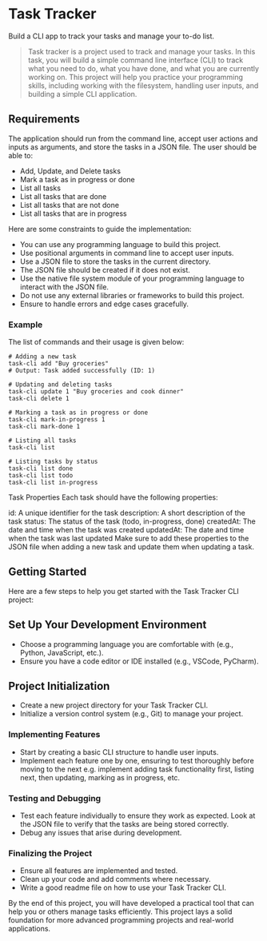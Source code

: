 # Task Tracker
Build a CLI app to track your tasks and manage your to-do list.

> Task tracker is a project used to track and manage your tasks. In this task, you will build a simple command line interface (CLI) to track what you need to do, what you have done, and what you are currently working on. This project will help you practice your programming skills, including working with the filesystem, handling user inputs, and building a simple CLI application.

## Requirements
The application should run from the command line, accept user actions and inputs as arguments, and store the tasks in a JSON file. The user should be able to:

+ Add, Update, and Delete tasks
+ Mark a task as in progress or done
+ List all tasks
+ List all tasks that are done
+ List all tasks that are not done
+ List all tasks that are in progress

Here are some constraints to guide the implementation:

+ You can use any programming language to build this project.
+ Use positional arguments in command line to accept user inputs.
+ Use a JSON file to store the tasks in the current directory.
+ The JSON file should be created if it does not exist.
+ Use the native file system module of your programming language to interact with the JSON file.
+ Do not use any external libraries or frameworks to build this project.
+ Ensure to handle errors and edge cases gracefully.

### Example
The list of commands and their usage is given below:

```
# Adding a new task
task-cli add "Buy groceries"
# Output: Task added successfully (ID: 1)

# Updating and deleting tasks
task-cli update 1 "Buy groceries and cook dinner"
task-cli delete 1

# Marking a task as in progress or done
task-cli mark-in-progress 1
task-cli mark-done 1

# Listing all tasks
task-cli list

# Listing tasks by status
task-cli list done
task-cli list todo
task-cli list in-progress

```

Task Properties
Each task should have the following properties:

id: A unique identifier for the task
description: A short description of the task
status: The status of the task (todo, in-progress, done)
createdAt: The date and time when the task was created
updatedAt: The date and time when the task was last updated
Make sure to add these properties to the JSON file when adding a new task and update them when updating a task.

## Getting Started
Here are a few steps to help you get started with the Task Tracker CLI project:

## Set Up Your Development Environment

+ Choose a programming language you are comfortable with (e.g., Python, JavaScript, etc.).
+ Ensure you have a code editor or IDE installed (e.g., VSCode, PyCharm).
## Project Initialization

+ Create a new project directory for your Task Tracker CLI.
+ Initialize a version control system (e.g., Git) to manage your project.

###  Implementing Features

+ Start by creating a basic CLI structure to handle user inputs.
+ Implement each feature one by one, ensuring to test thoroughly before moving to the next e.g. implement adding task functionality first, listing next, then updating, marking as in progress, etc.

### Testing and Debugging

+ Test each feature individually to ensure they work as expected. Look at the JSON file to verify that the tasks are being stored correctly.
+ Debug any issues that arise during development.

### Finalizing the Project

+ Ensure all features are implemented and tested.
+ Clean up your code and add comments where necessary.
+ Write a good readme file on how to use your Task Tracker CLI.

By the end of this project, you will have developed a practical tool that can help you or others manage tasks efficiently. This project lays a solid foundation for more advanced programming projects and real-world applications.